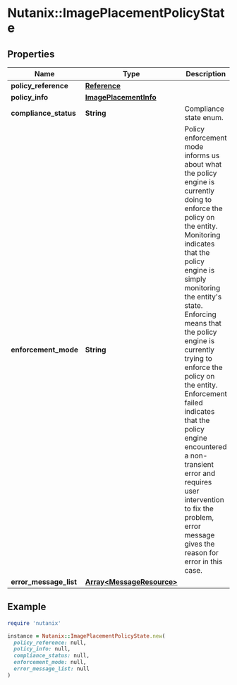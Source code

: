# Nutanix::ImagePlacementPolicyState

## Properties

| Name | Type | Description | Notes |
| ---- | ---- | ----------- | ----- |
| **policy_reference** | [**Reference**](Reference.md) |  |  |
| **policy_info** | [**ImagePlacementInfo**](ImagePlacementInfo.md) |  | [optional] |
| **compliance_status** | **String** | Compliance state enum. |  |
| **enforcement_mode** | **String** | Policy enforcement mode informs us about what the policy engine is currently doing to enforce the policy on the entity. Monitoring indicates that the policy engine is simply monitoring the entity&#39;s state. Enforcing means that the policy engine is currently trying to enforce the policy on the entity. Enforcement failed indicates that the policy engine encountered a non-transient error and requires user intervention to fix the problem, error message gives the reason for error in this case.  |  |
| **error_message_list** | [**Array&lt;MessageResource&gt;**](MessageResource.md) |  | [optional] |

## Example

```ruby
require 'nutanix'

instance = Nutanix::ImagePlacementPolicyState.new(
  policy_reference: null,
  policy_info: null,
  compliance_status: null,
  enforcement_mode: null,
  error_message_list: null
)
```

